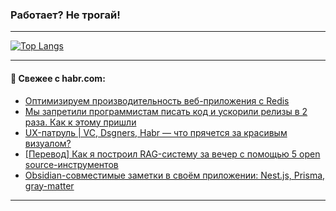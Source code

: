 ### Работает? Не трогай!

---
<!--
#### 🛠️ Technical stack:

![Java](https://img.shields.io/badge/Java-informational?logo=Oracle&style=flat&logoColor=white&color=FF4500)
![Kotlin](https://img.shields.io/badge/Kotlin-informational?logo=Kotlin&style=flat&logoColor=white&color=774D97)
![TS](https://img.shields.io/badge/TypeScript-informational?logo=typeScript&style=flat&logoColor=black&color=017acc)
![Python](https://img.shields.io/badge/Python-informational?logo=Python&style=flat&logoColor=black&color=ffdd54) <br>
![Spring](https://img.shields.io/badge/Spring-informational?logo=Spring&style=flat&logoColor=white&color=6DB33F) 
![SpringBoot](https://img.shields.io/badge/SpringBoot-informational?logo=SpringBoot&style=flat&logoColor=white&color=6DB33F)
![Nest](https://img.shields.io/badge/NestJS-informational?logo=NestJS&style=flat&logoColor=white&color=E0234E) 
![NodeJS](https://img.shields.io/badge/NodeJS-informational?logo=node.js&style=flat&logoColor=white&color=70A760)<br>
![PostgreSQL](https://img.shields.io/badge/PostgreSQL-informational?logo=PostgreSQL&style=flat&logoColor=white&color=DAA520)
![MongoDB](https://img.shields.io/badge/MongoDB-informational?logo=MongoDB&style=flat&logoColor=white&color=870000)
![Apache](https://img.shields.io/badge/Apache-informational?logo=apache&style=flat&logoColor=white&color=f74e28)

___ 
-->

<!--- #### 🛠️ : --->

[![Top Langs](https://github-readme-stats-82jvfl3w3-advtsettinggmailcoms-projects.vercel.app/api/top-langs/?username=zloylis&langs_count=10&hide_title=true&title_color=e6edf3&size_weight=0.5&count_weight=0.5&layout=compact&hide_progress=true&hide_border=true&theme=dracula&hide=css,makefile,cmake)](https://github.com/zloylis)

<!---


####  :octocat:&nbsp;&nbsp; Статистика:

![GitHub stats](https://github-readme-stats-u2qms2cxw-advtsettinggmailcoms-projects.vercel.app/api?username=zloylis&show_icons=true&hide_border=true&theme=dracula&title_color=e6edf3&include_all_commits=true&count_private=true&hide_rank=false&hide_title=true&rank_icon=github)
-->
---

#### 💬 Свежее с habr.com:

<!-- BLOG-POST-LIST:START -->
- [Оптимизируем производительность веб-приложения с Redis](https://habr.com/ru/companies/cloud_ru/articles/956794/?utm_source=habrahabr&utm_medium=rss&utm_campaign=956794)
- [Мы запретили программистам писать код и ускорили релизы в 2 раза. Как к этому пришли](https://habr.com/ru/companies/surfstudio/articles/957184/?utm_source=habrahabr&utm_medium=rss&utm_campaign=957184)
- [UX-патруль | VC, Dsgners, Habr — что прячется за красивым визуалом?](https://habr.com/ru/articles/957090/?utm_source=habrahabr&utm_medium=rss&utm_campaign=957090)
- [[Перевод] Как я построил RAG-систему за вечер с помощью 5 open source-инструментов](https://habr.com/ru/articles/955798/?utm_source=habrahabr&utm_medium=rss&utm_campaign=955798)
- [Obsidian-совместимые заметки в своём приложении: Nest.js, Prisma, gray-matter](https://habr.com/ru/articles/957174/?utm_source=habrahabr&utm_medium=rss&utm_campaign=957174)
<!-- BLOG-POST-LIST:END -->

---

